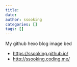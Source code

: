 ```yaml
---
title: 
date: 
author: ssooking
categories: [] 
tags: []
---
```


My github hexo blog image bed

- https://ssooking.github.io/
- http://ssooking.coding.me/